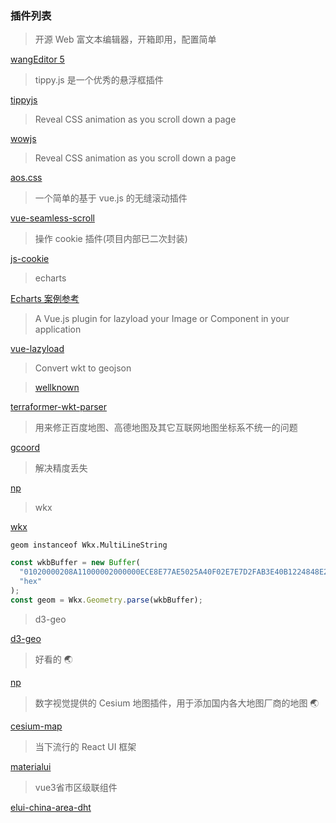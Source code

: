 <!--
 * @Descripttion:
 * @version:
 * @Author: zl
 * @Date: 2022-06-08 17:20:46
 * @LastEditors: zl
 * @LastEditTime: 2023-03-30 15:04:41
-->

### 插件列表


> 开源 Web 富文本编辑器，开箱即用，配置简单

[wangEditor 5](https://www.wangeditor.com/)


> tippy.js 是一个优秀的悬浮框插件

[tippyjs](https://atomiks.github.io/tippyjs/)

> Reveal CSS animation as you scroll down a page

[wowjs](https://wowjs.uk/)

> Reveal CSS animation as you scroll down a page

[aos.css](https://michalsnik.github.io/aos/)

> 一个简单的基于 vue.js 的无缝滚动插件

[vue-seamless-scroll](https://chenxuan0000.github.io/vue-seamless-scroll/zh/)

> 操作 cookie 插件(项目内部已二次封装)

[js-cookie](https://github.com/js-cookie/js-cookie)

> echarts

[Echarts 案例参考](https://madeapie.com)

> A Vue.js plugin for lazyload your Image or Component in your application

[vue-lazyload](https://github.com/hilongjw/vue-lazyload)

> Convert wkt to geojson

> [wellknown](https://www.npmjs.com/package/wellknown)

[terraformer-wkt-parser]()

> 用来修正百度地图、高德地图及其它互联网地图坐标系不统一的问题

[gcoord](https://github.com/hujiulong/gcoord)

> 解决精度丢失

[np](https://www.npmjs.com/package/number-precision)

> wkx

[wkx](https://www.npmjs.com/package/wkx)

`geom instanceof Wkx.MultiLineString`

```javascript
const wkbBuffer = new Buffer(
  "01020000208A11000002000000ECE8E77AE5025A40F02E7E7D2FAB3E40B1224848E2025A402B32789735AB3E40",
  "hex"
);
const geom = Wkx.Geometry.parse(wkbBuffer);
```

> d3-geo

[d3-geo]()

> 好看的 🌏

[np](https://cobe.vercel.app)

> 数字视觉提供的 Cesium 地图插件，用于添加国内各大地图厂商的地图 🌏

[cesium-map](https://github.com/xesxz/cesium-map)

> 当下流行的 React UI 框架

[materialui](https://mui.com/zh/)

> vue3省市区级联组件

[elui-china-area-dht](https://www.npmjs.com/package/elui-china-area-dht?activeTab=readme)

